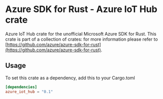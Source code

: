 # Azure SDK for Rust - Azure IoT Hub crate

Azure IoT Hub crate for the unofficial Microsoft Azure SDK for Rust. This crate is part of a collection of crates: for more information please refer to [https://github.com/azure/azure-sdk-for-rust](https://github.com/azure/azure-sdk-for-rust).

## Usage

To set this crate as a dependency, add this to your Cargo.toml

```toml
[dependencies]
azure_iot_hub = "0.1"
```
